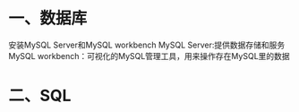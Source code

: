 # 一、数据库
安装MySQL Server和MySQL workbench
MySQL Server:提供数据存储和服务
MySQL workbench：可视化的MySQL管理工具，用来操作存在MySQL里的数据
# 二、SQL